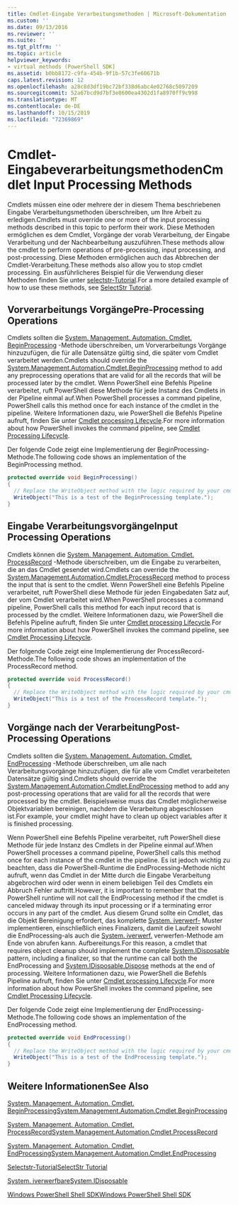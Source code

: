 ```yaml
---
title: Cmdlet-Eingabe Verarbeitungsmethoden | Microsoft-Dokumentation
ms.custom: ''
ms.date: 09/13/2016
ms.reviewer: ''
ms.suite: ''
ms.tgt_pltfrm: ''
ms.topic: article
helpviewer_keywords:
- virtual methods (PowerShell SDK]
ms.assetid: b0bb8172-c9fa-454b-9f1b-57c3fe60671b
caps.latest.revision: 12
ms.openlocfilehash: a28c8d3df19bc72bf338d6abc4e02768c5097209
ms.sourcegitcommit: 52a67bcd9d7bf3e8600ea4302d1fa8970ff9c998
ms.translationtype: MT
ms.contentlocale: de-DE
ms.lasthandoff: 10/15/2019
ms.locfileid: "72369869"
---
```

# <a name="cmdlet-input-processing-methods"></a><span data-ttu-id="e05c4-102">Cmdlet-Eingabeverarbeitungsmethoden</span><span class="sxs-lookup"><span data-stu-id="e05c4-102">Cmdlet Input Processing Methods</span></span>

<span data-ttu-id="e05c4-103">Cmdlets müssen eine oder mehrere der in diesem Thema beschriebenen Eingabe Verarbeitungsmethoden überschreiben, um Ihre Arbeit zu erledigen.</span><span class="sxs-lookup"><span data-stu-id="e05c4-103">Cmdlets must override one or more of the input processing methods described in this topic to perform their work.</span></span>
<span data-ttu-id="e05c4-104">Diese Methoden ermöglichen es dem Cmdlet, Vorgänge der vorab Verarbeitung, der Eingabe Verarbeitung und der Nachbearbeitung auszuführen.</span><span class="sxs-lookup"><span data-stu-id="e05c4-104">These methods allow the cmdlet to perform operations of pre-processing, input processing, and post-processing.</span></span>
<span data-ttu-id="e05c4-105">Diese Methoden ermöglichen auch das Abbrechen der Cmdlet-Verarbeitung.</span><span class="sxs-lookup"><span data-stu-id="e05c4-105">These methods also allow you to stop cmdlet processing.</span></span>
<span data-ttu-id="e05c4-106">Ein ausführlicheres Beispiel für die Verwendung dieser Methoden finden Sie unter [selectstr-Tutorial](selectstr-tutorial.md).</span><span class="sxs-lookup"><span data-stu-id="e05c4-106">For a more detailed example of how to use these methods, see [SelectStr Tutorial](selectstr-tutorial.md).</span></span>

## <a name="pre-processing-operations"></a><span data-ttu-id="e05c4-107">Vorverarbeitungs Vorgänge</span><span class="sxs-lookup"><span data-stu-id="e05c4-107">Pre-Processing Operations</span></span>

<span data-ttu-id="e05c4-108">Cmdlets sollten die [System. Management. Automation. Cmdlet. BeginProcessing](/dotnet/api/System.Management.Automation.Cmdlet.BeginProcessing) -Methode überschreiben, um Vorverarbeitungs Vorgänge hinzuzufügen, die für alle Datensätze gültig sind, die später vom Cmdlet verarbeitet werden.</span><span class="sxs-lookup"><span data-stu-id="e05c4-108">Cmdlets should override the [System.Management.Automation.Cmdlet.BeginProcessing](/dotnet/api/System.Management.Automation.Cmdlet.BeginProcessing) method to add any preprocessing operations that are valid for all the records that will be processed later by the cmdlet.</span></span>
<span data-ttu-id="e05c4-109">Wenn PowerShell eine Befehls Pipeline verarbeitet, ruft PowerShell diese Methode für jede Instanz des Cmdlets in der Pipeline einmal auf.</span><span class="sxs-lookup"><span data-stu-id="e05c4-109">When PowerShell processes a command pipeline, PowerShell calls this method once for each instance of the cmdlet in the pipeline.</span></span>
<span data-ttu-id="e05c4-110">Weitere Informationen dazu, wie PowerShell die Befehls Pipeline aufruft, finden Sie unter [Cmdlet processing Lifecycle](/previous-versions/ms714429(v=vs.85)).</span><span class="sxs-lookup"><span data-stu-id="e05c4-110">For more information about how PowerShell invokes the command pipeline, see [Cmdlet Processing Lifecycle](/previous-versions/ms714429(v=vs.85)).</span></span>

<span data-ttu-id="e05c4-111">Der folgende Code zeigt eine Implementierung der BeginProcessing-Methode.</span><span class="sxs-lookup"><span data-stu-id="e05c4-111">The following code shows an implementation of the BeginProcessing method.</span></span>

```csharp
protected override void BeginProcessing()
{
  // Replace the WriteObject method with the logic required by your cmdlet.
  WriteObject("This is a test of the BeginProcessing template.");
}
```

## <a name="input-processing-operations"></a><span data-ttu-id="e05c4-112">Eingabe Verarbeitungsvorgänge</span><span class="sxs-lookup"><span data-stu-id="e05c4-112">Input Processing Operations</span></span>

<span data-ttu-id="e05c4-113">Cmdlets können die [System. Management. Automation. Cmdlet. ProcessRecord](/dotnet/api/System.Management.Automation.Cmdlet.ProcessRecord) -Methode überschreiben, um die Eingabe zu verarbeiten, die an das Cmdlet gesendet wird.</span><span class="sxs-lookup"><span data-stu-id="e05c4-113">Cmdlets can override the [System.Management.Automation.Cmdlet.ProcessRecord](/dotnet/api/System.Management.Automation.Cmdlet.ProcessRecord) method to process the input that is sent to the cmdlet.</span></span>
<span data-ttu-id="e05c4-114">Wenn PowerShell eine Befehls Pipeline verarbeitet, ruft PowerShell diese Methode für jeden Eingabedaten Satz auf, der vom Cmdlet verarbeitet wird.</span><span class="sxs-lookup"><span data-stu-id="e05c4-114">When PowerShell processes a command pipeline, PowerShell calls this method for each input record that is processed by the cmdlet.</span></span>
<span data-ttu-id="e05c4-115">Weitere Informationen dazu, wie PowerShell die Befehls Pipeline aufruft, finden Sie unter [Cmdlet processing Lifecycle](/previous-versions/ms714429(v=vs.85)).</span><span class="sxs-lookup"><span data-stu-id="e05c4-115">For more information about how PowerShell invokes the command pipeline, see [Cmdlet Processing Lifecycle](/previous-versions/ms714429(v=vs.85)).</span></span>

<span data-ttu-id="e05c4-116">Der folgende Code zeigt eine Implementierung der ProcessRecord-Methode.</span><span class="sxs-lookup"><span data-stu-id="e05c4-116">The following code shows an implementation of the ProcessRecord method.</span></span>

```csharp
protected override void ProcessRecord()
{
  // Replace the WriteObject method with the logic required by your cmdlet.
  WriteObject("This is a test of the ProcessRecord template.");
}
```

## <a name="post-processing-operations"></a><span data-ttu-id="e05c4-117">Vorgänge nach der Verarbeitung</span><span class="sxs-lookup"><span data-stu-id="e05c4-117">Post-Processing Operations</span></span>

<span data-ttu-id="e05c4-118">Cmdlets sollten die [System. Management. Automation. Cmdlet. EndProcessing](/dotnet/api/System.Management.Automation.Cmdlet.EndProcessing) -Methode überschreiben, um alle nach Verarbeitungsvorgänge hinzuzufügen, die für alle vom Cmdlet verarbeiteten Datensätze gültig sind.</span><span class="sxs-lookup"><span data-stu-id="e05c4-118">Cmdlets should override the [System.Management.Automation.Cmdlet.EndProcessing](/dotnet/api/System.Management.Automation.Cmdlet.EndProcessing) method to add any post-processing operations that are valid for all the records that were processed by the cmdlet.</span></span>
<span data-ttu-id="e05c4-119">Beispielsweise muss das Cmdlet möglicherweise Objektvariablen bereinigen, nachdem die Verarbeitung abgeschlossen ist.</span><span class="sxs-lookup"><span data-stu-id="e05c4-119">For example, your cmdlet might have to clean up object variables after it is finished processing.</span></span>

<span data-ttu-id="e05c4-120">Wenn PowerShell eine Befehls Pipeline verarbeitet, ruft PowerShell diese Methode für jede Instanz des Cmdlets in der Pipeline einmal auf.</span><span class="sxs-lookup"><span data-stu-id="e05c4-120">When PowerShell processes a command pipeline, PowerShell calls this method once for each instance of the cmdlet in the pipeline.</span></span>
<span data-ttu-id="e05c4-121">Es ist jedoch wichtig zu beachten, dass die PowerShell-Runtime die EndProcessing-Methode nicht aufruft, wenn das Cmdlet in der Mitte durch die Eingabe Verarbeitung abgebrochen wird oder wenn in einem beliebigen Teil des Cmdlets ein Abbruch Fehler auftritt.</span><span class="sxs-lookup"><span data-stu-id="e05c4-121">However, it is important to remember that the PowerShell runtime will not call the EndProcessing method if the cmdlet is canceled midway through its input processing or if a terminating error occurs in any part of the cmdlet.</span></span>
<span data-ttu-id="e05c4-122">Aus diesem Grund sollte ein Cmdlet, das die Objekt Bereinigung erfordert, das komplette [System. iverwerf-](/dotnet/api/System.IDisposable) Muster implementieren, einschließlich eines Finalizers, damit die Laufzeit sowohl die EndProcessing-als auch die [System. iverwerf.](/dotnet/api/System.IDisposable.Dispose) verwerfen-Methode am Ende von abrufen kann. Aufbereitungs.</span><span class="sxs-lookup"><span data-stu-id="e05c4-122">For this reason, a cmdlet that requires object cleanup should implement the complete [System.IDisposable](/dotnet/api/System.IDisposable) pattern, including a finalizer, so that the runtime can call both the EndProcessing and [System.IDisposable.Dispose](/dotnet/api/System.IDisposable.Dispose) methods at the end of processing.</span></span>
<span data-ttu-id="e05c4-123">Weitere Informationen dazu, wie PowerShell die Befehls Pipeline aufruft, finden Sie unter [Cmdlet processing Lifecycle](/previous-versions/ms714429(v=vs.85)).</span><span class="sxs-lookup"><span data-stu-id="e05c4-123">For more information about how PowerShell invokes the command pipeline, see [Cmdlet Processing Lifecycle](/previous-versions/ms714429(v=vs.85)).</span></span>

<span data-ttu-id="e05c4-124">Der folgende Code zeigt eine Implementierung der EndProcessing-Methode.</span><span class="sxs-lookup"><span data-stu-id="e05c4-124">The following code shows an implementation of the EndProcessing method.</span></span>

```csharp
protected override void EndProcessing()
{
  // Replace the WriteObject method with the logic required by your cmdlet.
  WriteObject("This is a test of the EndProcessing template.");
}
```

## <a name="see-also"></a><span data-ttu-id="e05c4-125">Weitere Informationen</span><span class="sxs-lookup"><span data-stu-id="e05c4-125">See Also</span></span>

[<span data-ttu-id="e05c4-126">System. Management. Automation. Cmdlet. BeginProcessing</span><span class="sxs-lookup"><span data-stu-id="e05c4-126">System.Management.Automation.Cmdlet.BeginProcessing</span></span>](/dotnet/api/System.Management.Automation.Cmdlet.BeginProcessing)

[<span data-ttu-id="e05c4-127">System. Management. Automation. Cmdlet. ProcessRecord</span><span class="sxs-lookup"><span data-stu-id="e05c4-127">System.Management.Automation.Cmdlet.ProcessRecord</span></span>](/dotnet/api/System.Management.Automation.Cmdlet.ProcessRecord)

[<span data-ttu-id="e05c4-128">System. Management. Automation. Cmdlet. EndProcessing</span><span class="sxs-lookup"><span data-stu-id="e05c4-128">System.Management.Automation.Cmdlet.EndProcessing</span></span>](/dotnet/api/System.Management.Automation.Cmdlet.EndProcessing)

[<span data-ttu-id="e05c4-129">Selectstr-Tutorial</span><span class="sxs-lookup"><span data-stu-id="e05c4-129">SelectStr Tutorial</span></span>](selectstr-tutorial.md)

[<span data-ttu-id="e05c4-130">System. iverwerfbare</span><span class="sxs-lookup"><span data-stu-id="e05c4-130">System.IDisposable</span></span>](/dotnet/api/System.IDisposable)

[<span data-ttu-id="e05c4-131">Windows PowerShell Shell SDK</span><span class="sxs-lookup"><span data-stu-id="e05c4-131">Windows PowerShell Shell SDK</span></span>](../windows-powershell-reference.md)
